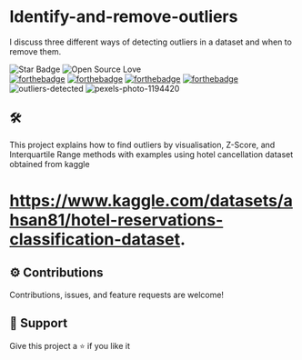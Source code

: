 # Identify-and-remove-outliers
I discuss three different ways of detecting outliers in a dataset and when to remove them.
<!--Please do not remove this part-->
![Star Badge](https://img.shields.io/static/v1?label=%F0%9F%8C%9F&message=If%20Useful&style=style=flat&color=BC4E99)
![Open Source Love](https://badges.frapsoft.com/os/v1/open-source.svg?v=103)<br>
[![forthebadge](https://forthebadge.com/images/badges/built-with-love.svg)](https://forthebadge.com)
[![forthebadge](https://forthebadge.com/images/badges/uses-brains.svg)](https://forthebadge.com)
[![forthebadge](https://forthebadge.com/images/badges/powered-by-black-magic.svg)](https://forthebadge.com)
[![forthebadge](https://forthebadge.com/images/badges/made-with-python.svg)](https://forthebadge.com)<br>
![outliers-detected](https://user-images.githubusercontent.com/63976360/236626133-8c7d57d9-bb18-4715-978b-7eff6ae342f5.svg)
![pexels-photo-1194420](https://user-images.githubusercontent.com/63976360/236626170-992eeb2a-d2ed-4436-b7f3-edd83a6cbb8e.jpeg)


<!--An image is an illustration for your project, the tip here is using your sense of humour as much as you can :D 

You can copy paste my markdown photo insert as following:
<p align="center">
<img src="your-source-is-here" width=40% height=40%>
-->

## 🛠️ 
<!--Remove the below lines and add yours -->
This project explains how to find outliers by visualisation, Z-Score, and Interquartile Range methods with examples using hotel cancellation dataset obtained from kaggle
# https://www.kaggle.com/datasets/ahsan81/hotel-reservations-classification-dataset.

## ⚙️ Contributions
<!--Remove the below lines and add yours -->
Contributions, issues, and feature requests are welcome!

## 🌟 Support
<!--Remove the below lines and add yours -->
Give this project a ⭐ if you like it

